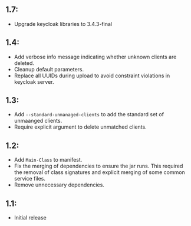 ## 1.7:

* Upgrade keycloak libraries to 3.4.3-final

## 1.4:

* Add verbose info message indicating whether unknown clients are deleted.
* Cleanup default parameters.
* Replace all UUIDs during upload to avoid constraint violations in keycloak server.

## 1.3:

* Add `--standard-unmanaged-clients` to add the standard set of unmaanged clients.
* Require explicit argument to delete unmatched clients.

## 1.2:

* Add `Main-Class` to manifest.
* Fix the merging of dependencies to ensure the jar runs. This
  required the removal of class signatures and explicit merging
  of some common service files.
* Remove unnecessary dependencies.

## 1.1:

* Initial release
